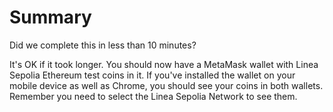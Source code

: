 # Summary

Did we complete this in less than 10 minutes?

It's OK if it took longer.  You should now have a MetaMask wallet with Linea Sepolia Ethereum test coins in it.  If you've installed the wallet on your mobile device as well as Chrome, you should see your coins in both wallets.  Remember you need to select the Linea Sepolia Network to see them.